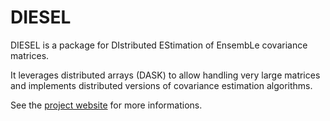 # DIESEL
DIESEL is a package for DIstributed EStimation of EnsembLe covariance matrices. 

It leverages distributed arrays (DASK) to allow handling very large matrices and 
implements distributed versions of covariance estimation algorithms.

See the [project website](https://cedrictravelletti.github.io/DIESEL/) for more informations.
